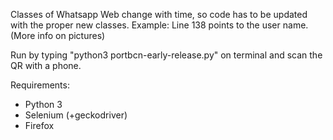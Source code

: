 Classes of Whatsapp Web change with time, so code has to be updated with the proper new classes. Example: Line 138 points to the user name. (More info on pictures)

Run by typing "python3 portbcn-early-release.py" on terminal and scan the QR with a phone.

Requirements:
 - Python 3
 - Selenium (+geckodriver)
 - Firefox
